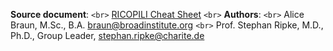 **Source document**: `<br>`  [RICOPILI Cheat Sheet](https://docs.google.com/document/d/1X9SamlZi-Ze4nBRQkHwk8pClwqVeTFlk-GDyUltk9gg/edit?tab=t.0#heading=h.lejnguklkite) `<br>`
**Authors**: `<br>` Alice Braun, M.Sc., B.A. [braun@broadinstitute.org](mailto:braun@broadinstitute.org) `<br>`
Prof. Stephan Ripke, M.D., Ph.D., Group Leader, [stephan.ripke@charite.de](mailto:stephan.ripke@charite.de)
